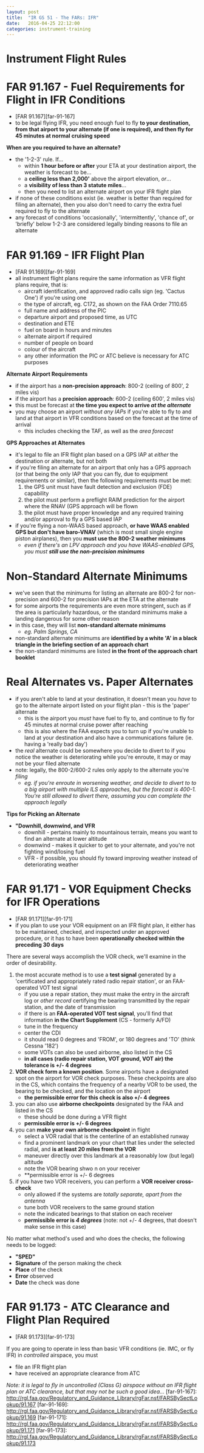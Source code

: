 ```yaml
---
layout: post
title:  "IR GS 51 - The FARs: IFR"
date:   2016-04-25 22:12:00
categories: instrument-training
---
```


# Instrument Flight Rules

# FAR 91.167 - Fuel Requirements for Flight in IFR Conditions

 - [FAR 91.167][far-91-167]
 - to be legal flying IFR, you need enough fuel to fly **to your destination, from that airport to your
   alternate (if one is required), and then fly for 45 minutes at normal cruising speed**

**When are you required to have an alternate?**

 - the '1-2-3' rule. If...
    - within **1 hour before or after** your ETA at your destination airport, the weather is forecast to be...
    - a **ceiling less than 2,000'** above the airport elevation, *or*...
    - a **visibility of less than 3 statute miles**...
    - then you need to list an alternate airport on your IFR flight plan
 - if none of these conditions exist (ie. weather is better than required for filing an alternate), then you
   also don't need to carry the extra fuel required to fly to the alternate
 - any forecast of conditions 'occasionally', 'intermittently', 'chance of', or 'briefly' below 1-2-3 are
   considered legally binding reasons to file an alternate

# FAR 91.169 - IFR Flight Plan

 - [FAR 91.169][far-91-169]
 - all instrument flight plans require the same information as VFR flight plans require, that is:
    - aircraft identification, and approved radio calls sign (eg. 'Cactus One') if you're using one
    - the type of aircraft, eg. C172, as shown on the FAA Order 7110.65
    - full name and address of the PIC
    - departure airport and proposed time, as UTC
    - destination and ETE
    - fuel on board in hours and minutes
    - alternate airport if required
    - number of people on board
    - colour of the aircraft
    - any other information the PIC or ATC believe is necessary for ATC purposes

**Alternate Airport Requirements**

 - if the airport has a **non-precision approach**: 800-2 (ceiling of 800', 2 miles vis)
 - if the airport has a **precision approach**: 600-2 (ceiling 600', 2 miles vis)
 - this must be forecast at **the time you expect to arrive *at the alternate***
 - you may choose an airport *without any IAPs* if you're able to fly to and land at that airport
   in VFR conditions based on the forecast at the time of arrival
    - this includes checking the TAF, as well as the *area forecast*

**GPS Approaches at Alternates**

 - it's legal to file an IFR flight plan based on a GPS IAP at *either* the destination or
   alternate, but not both
 - if you're filing an alternate for an airport that only has a GPS approach (or that being the only
   IAP that you can fly, due to equipment requirements or similar), then the following requirements
   must be met:
    1. the GPS unit must have fault detection and exclusion (FDE) capability
    2. the pilot must perform a preflight RAIM prediction for the airport where the RNAV (GPS approach
       will be flown
    3. the pilot must have proper knowledge and any required training and/or approval to fly a GPS
       based IAP
 - if you're flying a non-WAAS based approach, **or have WAAS enabled GPS but don't have baro-VNAV**
   (which is most small single engine piston airplanes), then you **must use the 800-2 weather
   minimums**
    - *even if there's an LPV approach and you have WAAS-enabled GPS, you must **still use the
      non-precision minimums***

# Non-Standard Alternate Minimums

 - we've seen that the minimums for listing an alternate are 800-2 for non-precision and 600-2 for
   precision IAPs at the ETA at the alternate
 - for some airports the requirements are even more stringent, such as if the area is particularly
   hazardous, or the standard minimums make a landing dangerous for some other reason
 - in this case, they will list **non-standard alternate minimums**
    - *eg. Palm Springs, CA*
 - non-standard alternate minimums are **identified by a white 'A' in a black triangle in the
   briefing section of an approach chart**
 - the non-standard minimums are listed **in the front of the approach chart booklet**

# Real Alternates vs. Paper Alternates

 - if you aren't able to land at your destination, it doesn't mean you *have* to go to the alternate
   airport listed on your flight plan - this is the 'paper' alternate
    - this is the airport you *must* have fuel to fly to, and continue to fly for 45 minutes at normal
      cruise power after reaching
    - this is also where the FAA expects you to turn up if you're unable to land at your destination
      and also have a communications failure (ie. having a 'really bad day')
 - the *real* alternate could be somewhere you decide to divert to if you notice the weather is
   deteriorating while you're enroute, it may or may not be your filed alternate
 - note: legally, the 800-2/600-2 rules only apply to the alternate you're *filing*
    - *eg. if you're enroute in worsening weather, and decide to divert to to a big airport with multiple
    ILS approaches, but the forecast is 400-1. You're still allowed to divert there, assuming you can
    complete the approach legally*

**Tips for Picking an Alternate**

 - **"Downhill, downwind, and VFR**
    - downhill - pertains mainly to mountainous terrain, means you want to find an alternate at lower altitude
    - downwind - makes it quicker to get to your alternate, and you're not fighting wind/losing fuel
    - VFR - if possible, you should fly toward improving weather instead of deteriorating weather

# FAR 91.171 - VOR Equipment Checks for IFR Operations

 - [FAR 91.171][far-91-171]
 - if you plan to use your VOR equipment on an IFR flight plan, it either has to be maintained, checked,
   and inspected under an approved procedure, or it has to have been **operationally checked within the
   preceding 30 days**

There are several ways accomplish the VOR check, we'll examine in the order of desirability.

 1. the most accurate method is to use a **test signal** generated by a 'certificated and appropriately
    rated radio repair station', or an FAA-operated VOT test signal
     - if you use a repair station, they must make the entry in the aircraft log or *other record*
       certifying the bearing transmitted by the repair station, and the date of transmission
     - if there is an **FAA-operated VOT test signal**, you'll find that information **in the Chart
       Supplement** (CS - formerly A/FD)
     - tune in the frequency
     - center the CDI
     - it should read 0 degrees and 'FROM', or 180 degrees and 'TO' (think Cessna '182')
     - some VOTs can also be used airborne, also listed in the CS
     - **in all cases (radio repair station, VOT ground, VOT air) the tolerance is +/- 4 degrees**
 2. **VOR check form a known position**. Some airports have a designated spot on the airport for
    VOR check purposes. These checkpoints are also in the CS, which contains the frequency of a
    nearby VOR to be used, the bearing to be checked, and the location on the airport
     - **the permissible error for this check is also +/- 4 degrees**
 3. you can also use **airborne checkpoints** designated by the FAA and listed in the CS
     - these should be done during a VFR flight
     - **permissible error is +/- 6 degrees**
 4. you can **make your own airborne checkpoint** in flight
     - select a VOR radial that is the centerline of an established runway
     - find a prominent landmark on your chart that lies under the selected radial, and **is at least 20
       miles from the VOR**
     - maneuver directly over this landmark at a reasonably low (but legal) altitude
     - note the VOR bearing shwo n on your receiver
     - **permissible error is +/- 6 degrees
 5. if you have two VOR receivers, you can perform a **VOR receiver cross-check**
     - only allowed if the systems are *totally separate, apart from the antenna*
     - tune both VOR receivers to the same ground station
     - note the indicated bearings to that station on each receiver
     - **permissible error is *4 degrees*** (note: not +/- 4 degrees, that doesn't make sense in this case)

No matter what method's used and who does the checks, the following needs to be logged:

 - **"SPED"**
 - **Signature** of the person making the check
 - **Place** of the check
 - **Error** observed
 - **Date** the check was done

# FAR 91.173 - ATC Clearance and Flight Plan Required

 - [FAR 91.173][far-91-173]

If you are going to operate in less than basic VFR conditions (ie. IMC, or fly IFR) in *controlled*
airspace, you must

 - file an IFR flight plan
 - have received an appropriate clearance from ATC

*Note: it is legal to fly in uncontrolled (Class G) airspace without an IFR flight plan or ATC clearance,
but that may not be such a good idea...*
[far-91-167]: http://rgl.faa.gov/Regulatory_and_Guidance_Library/rgFar.nsf/FARSBySectLookup/91.167
[far-91-169]: http://rgl.faa.gov/Regulatory_and_Guidance_Library/rgFar.nsf/FARSBySectLookup/91.169
[far-91-171]: http://rgl.faa.gov/Regulatory_and_Guidance_Library/rgFar.nsf/FARSBySectLookup/91.171
[far-91-173]: http://rgl.faa.gov/Regulatory_and_Guidance_Library/rgFar.nsf/FARSBySectLookup/91.173
